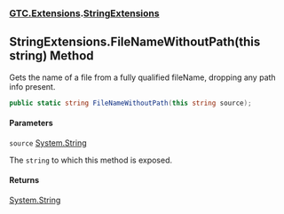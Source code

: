### [GTC.Extensions](GTC.Extensions.md 'GTC.Extensions').[StringExtensions](GTC.Extensions.StringExtensions.md 'GTC.Extensions.StringExtensions')

## StringExtensions.FileNameWithoutPath(this string) Method

Gets the name of a file from a fully qualified fileName, dropping any path info present.

```csharp
public static string FileNameWithoutPath(this string source);
```
#### Parameters

<a name='GTC.Extensions.StringExtensions.FileNameWithoutPath(thisstring).source'></a>

`source` [System.String](https://docs.microsoft.com/en-us/dotnet/api/System.String 'System.String')

The `string` to which this method is exposed.

#### Returns
[System.String](https://docs.microsoft.com/en-us/dotnet/api/System.String 'System.String')